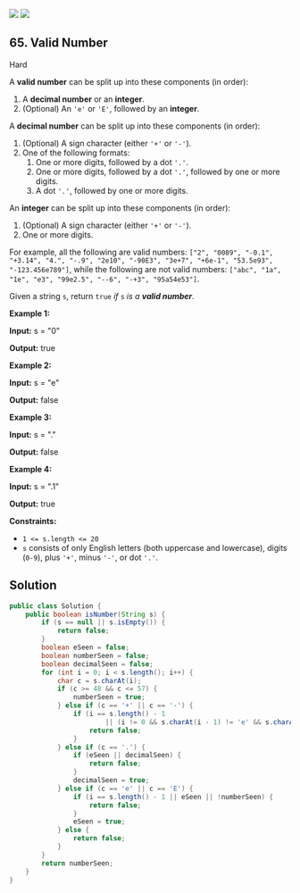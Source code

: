 [![](https://img.shields.io/github/stars/javadev/LeetCode-in-Java?label=Stars&style=flat-square)](https://github.com/javadev/LeetCode-in-Java)
[![](https://img.shields.io/github/forks/javadev/LeetCode-in-Java?label=Fork%20me%20on%20GitHub%20&style=flat-square)](https://github.com/javadev/LeetCode-in-Java/fork)

## 65\. Valid Number

Hard

A **valid number** can be split up into these components (in order):

1.  A **decimal number** or an **integer**.
2.  (Optional) An `'e'` or `'E'`, followed by an **integer**.

A **decimal number** can be split up into these components (in order):

1.  (Optional) A sign character (either `'+'` or `'-'`).
2.  One of the following formats:
    1.  One or more digits, followed by a dot `'.'`.
    2.  One or more digits, followed by a dot `'.'`, followed by one or more digits.
    3.  A dot `'.'`, followed by one or more digits.

An **integer** can be split up into these components (in order):

1.  (Optional) A sign character (either `'+'` or `'-'`).
2.  One or more digits.

For example, all the following are valid numbers: `["2", "0089", "-0.1", "+3.14", "4.", "-.9", "2e10", "-90E3", "3e+7", "+6e-1", "53.5e93", "-123.456e789"]`, while the following are not valid numbers: `["abc", "1a", "1e", "e3", "99e2.5", "--6", "-+3", "95a54e53"]`.

Given a string `s`, return `true` _if_ `s` _is a **valid number**_.

**Example 1:**

**Input:** s = "0"

**Output:** true 

**Example 2:**

**Input:** s = "e"

**Output:** false 

**Example 3:**

**Input:** s = "."

**Output:** false 

**Example 4:**

**Input:** s = ".1"

**Output:** true 

**Constraints:**

*   `1 <= s.length <= 20`
*   `s` consists of only English letters (both uppercase and lowercase), digits (`0-9`), plus `'+'`, minus `'-'`, or dot `'.'`.

## Solution

```java
public class Solution {
    public boolean isNumber(String s) {
        if (s == null || s.isEmpty()) {
            return false;
        }
        boolean eSeen = false;
        boolean numberSeen = false;
        boolean decimalSeen = false;
        for (int i = 0; i < s.length(); i++) {
            char c = s.charAt(i);
            if (c >= 48 && c <= 57) {
                numberSeen = true;
            } else if (c == '+' || c == '-') {
                if (i == s.length() - 1
                        || (i != 0 && s.charAt(i - 1) != 'e' && s.charAt(i - 1) != 'E')) {
                    return false;
                }
            } else if (c == '.') {
                if (eSeen || decimalSeen) {
                    return false;
                }
                decimalSeen = true;
            } else if (c == 'e' || c == 'E') {
                if (i == s.length() - 1 || eSeen || !numberSeen) {
                    return false;
                }
                eSeen = true;
            } else {
                return false;
            }
        }
        return numberSeen;
    }
}
```